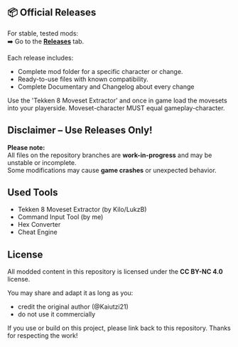 ## 📦 Official Releases

For stable, tested mods:  
➡️ Go to the [**Releases**](https://github.com/kaiutzi21/tekken8movesets/releases) tab.

Each release includes:
- Complete mod folder for a specific character or change.
- Ready-to-use files with known compatibility.
- Complete Documentary and Changelog about every change

Use the 'Tekken 8 Moveset Extractor' and once in game load the movesets into your playerside. Moveset-character MUST equal gameplay-character.

## Disclaimer – Use Releases Only!

**Please note:**  
All files on the repository branches are **work-in-progress** and may be unstable or incomplete.  
Some modifications may cause **game crashes** or unexpected behavior.

## Used Tools
- Tekken 8 Moveset Extractor (by Kilo/LukzB)
- Command Input Tool (by me)
- Hex Converter
- Cheat Engine

## License

All modded content in this repository is licensed under the **CC BY-NC 4.0** license.

You may share and adapt it as long as you:
- credit the original author (@Kaiutzi21)
- do not use it commercially

If you use or build on this project, please link back to this repository. Thanks for respecting the work!
